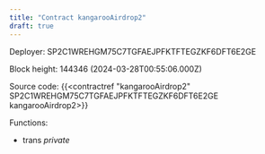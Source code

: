 ```yaml
---
title: "Contract kangarooAirdrop2"
draft: true
---
```

Deployer: SP2C1WREHGM75C7TGFAEJPFKTFTEGZKF6DFT6E2GE


 



Block height: 144346 (2024-03-28T00:55:06.000Z)

Source code: {{<contractref "kangarooAirdrop2" SP2C1WREHGM75C7TGFAEJPFKTFTEGZKF6DFT6E2GE kangarooAirdrop2>}}

Functions:

* trans _private_
